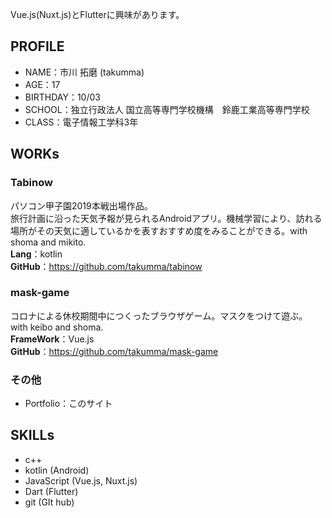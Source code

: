 Vue.js(Nuxt.js)とFlutterに興味があります。

## PROFILE
- NAME：市川 拓磨 (takumma)
- AGE：17
- BIRTHDAY：10/03
- SCHOOL：独立行政法人 国立高等専門学校機構　鈴鹿工業高等専門学校
- CLASS：電子情報工学科3年

## WORKs
###  Tabinow
パソコン甲子園2019本戦出場作品。<br>
旅行計画に沿った天気予報が見られるAndroidアプリ。機械学習により、訪れる場所がその天気に適しているかを表すおすすめ度をみることができる。with shoma and mikito. <br>
**Lang**：kotlin <br>
**GitHub**：https://github.com/takumma/tabinow <br> 
### mask-game
コロナによる休校期間中につくったブラウザゲーム。マスクをつけて遊ぶ。 with keibo and shoma. <br>
**FrameWork**：Vue.js <br>
**GitHub**：https://github.com/takumma/mask-game <br>
### その他
- Portfolio：このサイト

## SKILLs
- c++
- kotlin (Android)
- JavaScript (Vue.js, Nuxt.js)
- Dart (Flutter)
- git (GIt hub)
